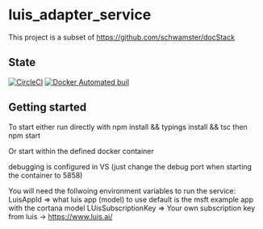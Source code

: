 # luis_adapter_service

This project is a subset of https://github.com/schwamster/docStack

## State

[![CircleCI](https://circleci.com/gh/schwamster/luis_adapter_service.svg?style=shield&circle-token)](https://circleci.com/gh/schwamster/luis_adapter_service)
[![Docker Automated buil](https://img.shields.io/docker/automated/jrottenberg/ffmpeg.svg)](https://hub.docker.com/r/schwamster/luis_adapter_service/)

## Getting started

To start either run directly with npm install && typings install && tsc
then  npm start

Or start within the defined docker container

debugging is configured in VS (just change the debug port when starting the container to 5858)

You will need the follwoing environment variables to run the service:
LuisAppId => what luis app (model) to use default is the msft example app with the cortana model
LUisSubscriptionKey => Your own subscription key from luis -> https://www.luis.ai/
